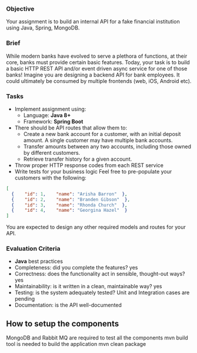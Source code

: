 ### Objective
Your assignment is to build an internal API for a fake financial institution using Java, Spring, MongoDB.

### Brief
While modern banks have evolved to serve a plethora of functions, at their core, banks must provide certain basic features. 
Today, your task is to build a basic HTTP REST API and/or event driven async service for one of those banks! Imagine you are designing a backend API for bank employees. It could ultimately be consumed by multiple frontends (web, iOS, Android etc).

### Tasks
- Implement assignment using:
  - Language: **Java 8+**
  - Framework: **Spring Boot**
- There should be API routes that allow them to:
  - Create a new bank account for a customer, with an initial deposit amount. A
    single customer may have multiple bank accounts.
  - Transfer amounts between any two accounts, including those owned by
    different customers.
  - Retrieve transfer history for a given account.
- Throw proper HTTP response codes from each REST service
- Write tests for your business logic
Feel free to pre-populate your customers with the following:
```json
[
  {    "id": 1,    "name": "Arisha Barron"  },
  {    "id": 2,    "name": "Branden Gibson"  },
  {    "id": 3,    "name": "Rhonda Church"  },
  {    "id": 4,    "name": "Georgina Hazel"  }
]
``` 
You are expected to design any other required models and routes for your API.
### Evaluation Criteria
- **Java** best practices
- Completeness: did you complete the features? yes
- Correctness: does the functionality act in sensible, thought-out ways? yes
- Maintainability: is it written in a clean, maintainable way? yes
- Testing: is the system adequately tested? Unit and Integration cases are pending
- Documentation: is the API well-documented
## How to setup the components
MongoDB and Rabbit MQ are required to test all the components
mvn build tool is needed to build the application
mvn clean package
